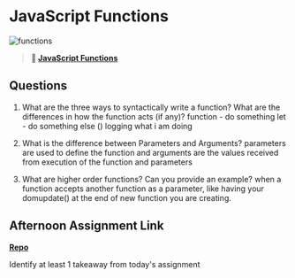 # JavaScript Functions

![functions](https://bcw.blob.core.windows.net/public/img/function-anatomy.jpg)

> **📖 [JavaScript Functions](https://codeworksacademy.com/fs-student-guide/resources/wk2/02-Functions)**

## Questions

1. What are the three ways to syntactically write a function? What are the differences in how the function acts (if any)?
function - do something
let - do something else
() logging what i am doing

2. What is the difference between Parameters and Arguments?
parameters are used to define the function and arguments are the values received from execution of the function and parameters

3. What are higher order functions? Can you provide an example?
when a function accepts another function as a parameter, like having your domupdate() at the end of new function you are creating. 


## Afternoon Assignment Link

**[Repo](https://github.com/deriklee451/<ASSIGNMENT_REPO>)**

Identify at least 1 takeaway from today's assignment
